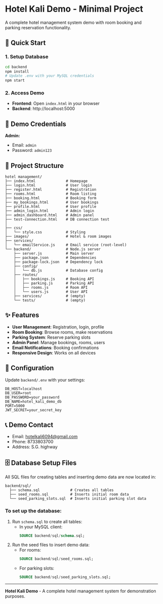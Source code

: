 # Hotel Kali Demo - Minimal Project

A complete hotel management system demo with room booking and parking reservation functionality.

## 🚀 Quick Start

### 1. Setup Database
```bash
cd backend
npm install
# Update .env with your MySQL credentials
npm start
```

### 2. Access Demo
- **Frontend**: Open `index.html` in your browser
- **Backend**: http://localhost:5000

## 👤 Demo Credentials

**Admin:**
- Email: `admin`
- Password: `admin123`



## 📁 Project Structure

```
hotel management/
├── index.html              # Homepage
├── login.html              # User login
├── register.html           # Registration
├── rooms.html              # Room listing
├── booking.html            # Booking form
├── my_bookings.html        # User bookings
├── profile.html            # User profile
├── admin_login.html        # Admin login
├── admin_dashboard.html    # Admin panel
├── test-connection.html    # DB connection test
│
├── css/
│   └── style.css           # Styling
├── images/                 # Hotel & room images
├── services/
│   └── emailService.js     # Email service (root-level)
└── backend/                # Node.js server
    ├── server.js           # Main server
    ├── package.json        # Dependencies
    ├── package-lock.json   # Dependency lock
    ├── config/
    │   └── db.js           # Database config
    ├── routes/
    │   ├── bookings.js     # Booking API
    │   ├── parking.js      # Parking API
    │   ├── rooms.js        # Room API
    │   └── users.js        # User API
    ├── services/           # (empty)
    └── tests/              # (empty)
```

## ✨ Features

- **User Management**: Registration, login, profile
- **Room Booking**: Browse rooms, make reservations
- **Parking System**: Reserve parking slots
- **Admin Panel**: Manage bookings, rooms, users
- **Email Notifications**: Booking confirmations
- **Responsive Design**: Works on all devices

## 🔧 Configuration

Update `backend/.env` with your settings:
```env
DB_HOST=localhost
DB_USER=root
DB_PASSWORD=your_password
DB_NAME=hotel_kali_demo_db
PORT=5000
JWT_SECRET=your_secret_key
```

## 📞 Demo Contact

- Email: hotelkali6094@gmail.com
- Phone: 8733803700
- Address: S.G. highway

## 🗄️ Database Setup Files

All SQL files for creating tables and inserting demo data are now located in:

```
backend/sql/
  ├── schema.sql              # Creates all tables
  ├── seed_rooms.sql          # Inserts initial room data
  └── seed_parking_slots.sql  # Inserts initial parking slot data
```

### To set up the database:
1. Run `schema.sql` to create all tables:
   - In your MySQL client:
     ```sql
     SOURCE backend/sql/schema.sql;
     ```
2. Run the seed files to insert demo data:
   - For rooms:
     ```sql
     SOURCE backend/sql/seed_rooms.sql;
     ```
   - For parking slots:
     ```sql
     SOURCE backend/sql/seed_parking_slots.sql;
     ```

---

**Hotel Kali Demo** - A complete hotel management system for demonstration purposes. 